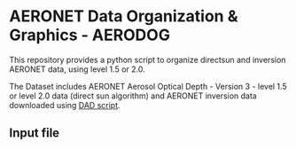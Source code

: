 # AERONET Data Organization & Graphics - AERODOG

This repository provides a python script to organize directsun and inversion AERONET data, using level 1.5 or 2.0. 

The Dataset includes AERONET Aerosol Optical Depth - Version 3 - level 1.5 or level 2.0 data (direct sun algorithm) and AERONET inversion data downloaded using [DAD script](https://github.com/inciteleal/dad_download_aeronet_data).

## Input file
